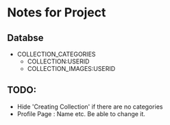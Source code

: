 # Notes for Project

## Databse
- COLLECTION_CATEGORIES
  - COLLECTION:USERID
  - COLLECTION_IMAGES:USERID

## TODO:
- Hide 'Creating Collection' if there are no categories
- Profile Page : Name etc. Be able to change it.